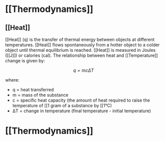 # [[Thermodynamics]]

## [[Heat]]

[[Heat]] (q) is the transfer of thermal energy between objects at different temperatures.  [[Heat]] flows spontaneously from a hotter object to a colder object until thermal equilibrium is reached.  [[Heat]] is measured in Joules ([[J]]) or calories (cal).  The relationship between heat and [[Temperature]] change is given by:

$$q = mc\Delta T$$

where:

* q = heat transferred
* m = mass of the substance
* c = specific heat capacity (the amount of heat required to raise the temperature of [[1 gram of a substance by [[1°C)
* ΔT = change in temperature (final temperature - initial temperature)

# [[Thermodynamics]]